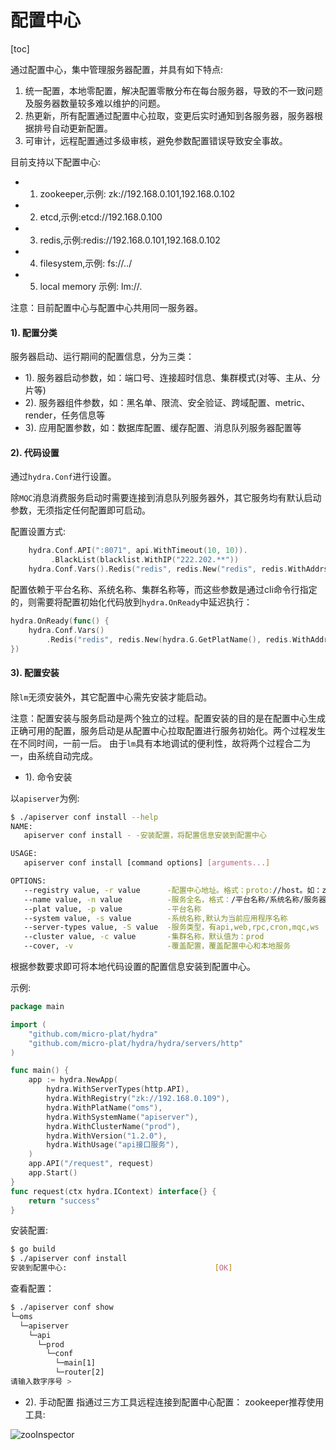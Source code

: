 配置中心
=================================
[toc]

通过配置中心，集中管理服务器配置，并具有如下特点:
1. 统一配置，本地零配置，解决配置零散分布在每台服务器，导致的不一致问题及服务器数量较多难以维护的问题。
2. 热更新，所有配置通过配置中心拉取，变更后实时通知到各服务器，服务器根据排号自动更新配置。
3. 可审计，远程配置通过多级审核，避免参数配置错误导致安全事故。

目前支持以下配置中心:
* 1. zookeeper,示例: zk://192.168.0.101,192.168.0.102
* 2. etcd,示例:etcd://192.168.0.100
* 3. redis,示例:redis://192.168.0.101,192.168.0.102
* 4. filesystem,示例: fs://../
* 5. local memory 示例: lm://.


注意：目前配置中心与配置中心共用同一服务器。

#### 1). 配置分类
服务器启动、运行期间的配置信息，分为三类：
* 1). 服务器启动参数，如：端口号、连接超时信息、集群模式(对等、主从、分片等)
* 2). 服务器组件参数，如：黑名单、限流、安全验证、跨域配置、metric、render，任务信息等
* 3). 应用配置参数，如：数据库配置、缓存配置、消息队列服务器配置等


#### 2). 代码设置
通过`hydra.Conf`进行设置。

除`MQC`消息消费服务启动时需要连接到消息队列服务器外，其它服务均有默认启动参数，无须指定任何配置即可启动。

配置设置方式:
```go
    hydra.Conf.API(":8071", api.WithTimeout(10, 10)).
         .BlackList(blacklist.WithIP("222.202.**"))
    hydra.Conf.Vars().Redis("redis", redis.New("redis", redis.WithAddrs("192.168.0.106")))
```

配置依赖于平台名称、系统名称、集群名称等，而这些参数是通过cli命令行指定的，则需要将配置初始化代码放到`hydra.OnReady`中延迟执行：
```go
hydra.OnReady(func() {    
    hydra.Conf.Vars()
        .Redis("redis", redis.New(hydra.G.GetPlatName(), redis.WithAddrs("192.168.0.106")))
})

```


#### 3). 配置安装

除`lm`无须安装外，其它配置中心需先安装才能启动。

注意：配置安装与服务启动是两个独立的过程。配置安装的目的是在配置中心生成正确可用的配置，服务启动是从配置中心拉取配置进行服务初始化。两个过程发生在不同时间，一前一后。 由于`lm`具有本地调试的便利性，故将两个过程合二为一，由系统自动完成。



* 1). 命令安装

以`apiserver`为例:
```sh
$ ./apiserver conf install --help
NAME:
   apiserver conf install - -安装配置，将配置信息安装到配置中心

USAGE:
   apiserver conf install [command options] [arguments...]

OPTIONS:
   --registry value, -r value      -配置中心地址。格式：proto://host。如：zk://ip1,ip2  或 fs://../ 
   --name value, -n value          -服务全名，格式：/平台名称/系统名称/服务器类型/集群名称
   --plat value, -p value          -平台名称
   --system value, -s value        -系统名称,默认为当前应用程序名称
   --server-types value, -S value  -服务类型，有api,web,rpc,cron,mqc,ws
   --cluster value, -c value       -集群名称，默认值为：prod
   --cover, -v                     -覆盖配置，覆盖配置中心和本地服务
```

根据参数要求即可将本地代码设置的配置信息安装到配置中心。

示例:
```go
package main

import (
	"github.com/micro-plat/hydra"
	"github.com/micro-plat/hydra/hydra/servers/http"
)

func main() {
	app := hydra.NewApp(
		hydra.WithServerTypes(http.API),
		hydra.WithRegistry("zk://192.168.0.109"),
		hydra.WithPlatName("oms"),
		hydra.WithSystemName("apiserver"),
		hydra.WithClusterName("prod"),
		hydra.WithVersion("1.2.0"),
		hydra.WithUsage("api接口服务"),
	)
	app.API("/request", request)
	app.Start()
}
func request(ctx hydra.IContext) interface{} {
	return "success"
}
```

安装配置:

```sh
$ go build
$ ./apiserver conf install
安装到配置中心:                                 [OK]
```
查看配置：
```sh
$ ./apiserver conf show
└─oms
  └─apiserver
    └─api
      └─prod
        └─conf
          └─main[1]
          └─router[2]
请输入数字序号 > 
```

* 2). 手动配置
 指通过三方工具远程连接到配置中心配置：
 zookeeper推荐使用工具:

![zooInspector](/raw/master/02component/imgs/zooInspector.png)


